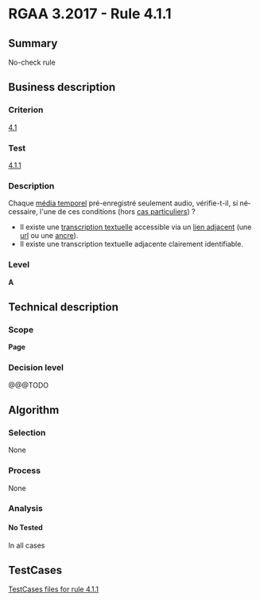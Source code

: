 # RGAA 3.2017 - Rule 4.1.1

## Summary
No-check rule


## Business description

### Criterion
[4.1](http://references.modernisation.gouv.fr/rgaa-accessibilite/criteres.html#crit-4-1)

### Test
[4.1.1](http://references.modernisation.gouv.fr/rgaa-accessibilite/criteres.html#test-4-1-1)

### Description
<div lang="fr">Chaque <a href="http://references.modernisation.gouv.fr/rgaa-accessibilite/glossaire.html#mdia-temporel-type-son-vido-et-synchronis">m&#xE9;dia temporel</a> pr&#xE9;-enregistr&#xE9; seulement audio, v&#xE9;rifie-t-il, si n&#xE9;cessaire, l'une de ces conditions (hors <a href="http://references.modernisation.gouv.fr/rgaa-accessibilite/cas-particuliers.html#cp-4-1,4-2,4-3,4-5,4-7,4-9,4-11,4-13" title="Cas particuliers pour le crit&#xE8;re 4.1">cas particuliers</a>)&nbsp;? <ul><li>Il existe une <a href="http://references.modernisation.gouv.fr/rgaa-accessibilite/glossaire.html#transcription-textuelle-media-temporel">transcription textuelle</a> accessible via un <a href="http://references.modernisation.gouv.fr/rgaa-accessibilite/glossaire.html#lien-adjacent">lien adjacent</a> (une <a href="http://references.modernisation.gouv.fr/rgaa-accessibilite/glossaire.html#url">url</a> ou une <a href="http://references.modernisation.gouv.fr/rgaa-accessibilite/glossaire.html#ancre">ancre</a>).</li> <li>Il existe une transcription textuelle adjacente clairement identifiable.</li> </ul></div>

### Level
**A**


## Technical description

### Scope
**Page**

### Decision level
@@@TODO


## Algorithm

### Selection
None

### Process
None

### Analysis

#### No Tested
In all cases


##  TestCases

[TestCases files for rule 4.1.1](https://github.com/Asqatasun/Asqatasun/tree/develop/rules/rules-rgaa3.2017/src/test/resources/testcases/rgaa32017/Rgaa32017Rule040101/)


